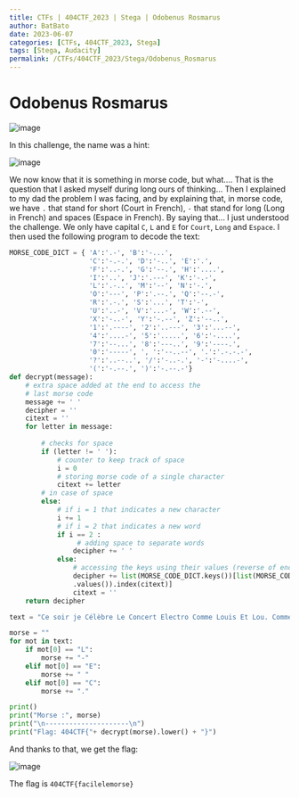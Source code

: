 ```yaml
---
title: CTFs | 404CTF_2023 | Stega | Odobenus Rosmarus
author: BatBato
date: 2023-06-07
categories: [CTFs, 404CTF_2023, Stega]
tags: [Stega, Audacity]
permalink: /CTFs/404CTF_2023/Stega/Odobenus_Rosmarus
---
```


# Odobenus Rosmarus

![image](https://github.com/Nouman404/nouman404.github.io/assets/73934639/6d9557fa-26bf-4f69-b7ef-7e4c761bd2d0)


In this challenge, the name was a hint:

![image](https://github.com/Nouman404/nouman404.github.io/assets/73934639/133d2384-b4f3-46cf-896f-426955b60008)

We now know that it is something in morse code, but what.... That is the question that I asked myself during long ours of thinking... Then I explained to my dad the problem I was facing, and by explaining that, in morse code, we have `.` that stand for short (Court in French), `-` that stand for long (Long in French) and spaces (Espace in French). By saying that... I just understood the challenge. We only have capital `C`, `L` and `E` for `Court`, `Long` and `Espace`. I then used the following program to decode the text:

```python
MORSE_CODE_DICT = { 'A':'.-', 'B':'-...',
                    'C':'-.-.', 'D':'-..', 'E':'.',
                    'F':'..-.', 'G':'--.', 'H':'....',
                    'I':'..', 'J':'.---', 'K':'-.-',
                    'L':'.-..', 'M':'--', 'N':'-.',
                    'O':'---', 'P':'.--.', 'Q':'--.-',
                    'R':'.-.', 'S':'...', 'T':'-',
                    'U':'..-', 'V':'...-', 'W':'.--',
                    'X':'-..-', 'Y':'-.--', 'Z':'--..',
                    '1':'.----', '2':'..---', '3':'...--',
                    '4':'....-', '5':'.....', '6':'-....',
                    '7':'--...', '8':'---..', '9':'----.',
                    '0':'-----', ', ':'--..--', '.':'.-.-.-',
                    '?':'..--..', '/':'-..-.', '-':'-....-',
                    '(':'-.--.', ')':'-.--.-'}
def decrypt(message):
    # extra space added at the end to access the
    # last morse code
    message += ' '
    decipher = ''
    citext = ''
    for letter in message:
 
        # checks for space
        if (letter != ' '):
            # counter to keep track of space
            i = 0
            # storing morse code of a single character
            citext += letter
        # in case of space
        else:
            # if i = 1 that indicates a new character
            i += 1
            # if i = 2 that indicates a new word
            if i == 2 :
                 # adding space to separate words
                decipher += ' '
            else:
                # accessing the keys using their values (reverse of encryption)
                decipher += list(MORSE_CODE_DICT.keys())[list(MORSE_CODE_DICT
                .values()).index(citext)]
                citext = ''
    return decipher

text = "Ce soir je Célèbre Le Concert Electro Comme Louis Et Lou. Comme La nuit Commence Et Continue Clairement, Et Clignote Lascivement il Chasse sans Chausser En Clapant Encore Classiquement Les Cerclages du Clergé. Encore Car Encore, Louis Lou Entamant Longuement La Lullabile En Commençant Le Cercle Exhaltant de Club Comique Cannais Et Clermontois."

morse = ""
for mot in text:
	if mot[0] == "L":
		morse += "-"
	elif mot[0] == "E":
		morse += " "
	elif mot[0] == "C":
		morse += "."

print()
print("Morse :", morse)
print("\n---------------------\n")
print("Flag: 404CTF{"+ decrypt(morse).lower() + "}")
```

And thanks to that, we get the flag:

![image](https://github.com/Nouman404/nouman404.github.io/assets/73934639/72b182c2-f333-4d90-8984-a49c3f09cb84)

The flag is `404CTF{facilelemorse}`
